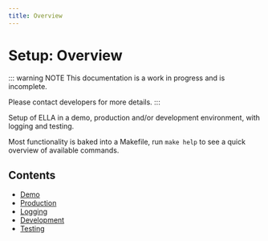 ```yaml
---
title: Overview
---
```


# Setup: Overview

::: warning NOTE
This documentation is a work in progress and is incomplete.

Please contact developers for more details.
:::

Setup of ELLA in a demo, production and/or development environment, with logging and testing. 

Most functionality is baked into a Makefile, run `make help` to see a quick overview of available commands.

## Contents

- [Demo](/technical/demo.md)
- [Production](/technical/production.md)
- [Logging](/technical/logging.md)
- [Development](/technical/development.md)
- [Testing](/technical/testing.md)

